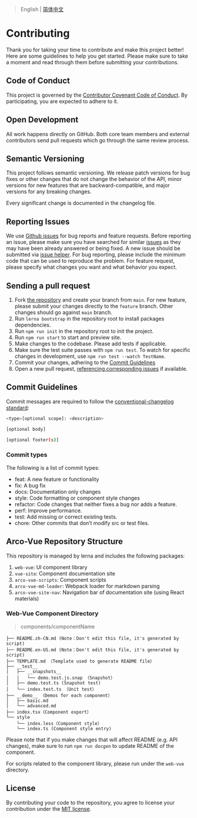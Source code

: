 
> English | [简体中文](./CONTRIBUTING.zh-CN.md)
# Contributing

Thank you for taking your time to contribute and make this project better! Here are some guidelines to help you get started. Please make sure to take a moment and read through them before submitting your contributions.

## Code of Conduct

This project is governed by the [Contributor Covenant Code of Conduct](./CODE_OF_CONDUCT.md). By participating, you are expected to adhere to it.

## Open Development

All work happens directly on GitHub. Both core team members and external contributors send pull requests which go through the same review process.

## Semantic Versioning

This project follows semantic versioning. We release patch versions for bug fixes or other changes that do not change the behavior of the API, minor versions for new features that are backward-compatible, and major versions for any breaking changes.

Every significant change is documented in the changelog file.

## Reporting Issues

We use [Github issues](https://github.com/arco-design/arco-design-vue/issues) for bug reports and feature requests. Before reporting an issue, please make sure you have searched for similar [issues](https://github.com/arco-design/arco-design-vue/issues) as they may have been already answered or being fixed. A new issue should be submitted via [issue helper](https://arco.design/issue-helper?repo=arco-design-vue). For bug reporting, please include the minimum code that can be used to reproduce the problem. For feature request, please specify what changes you want and what behavior you expect.

## Sending a pull request

1. Fork [the repository](https://github.com/arco-design/arco-design-vue) and create your branch from `main`. For new feature, please submit your changes directly to the `feature` branch. Other changes should go against `main` branch.
1. Run `lerna bootstrap` in the repository root to install packages dependencies.
1. Run `npm run init` in the repository root to init the project.
1. Run `npm run start` to start and preview site.
1. Make changes to the codebase. Please add tests if applicable.
1. Make sure the test suite passes with `npm run test`. To watch for specific changes in development, use `npm run test --watch TestName`.
1. Commit your changes, adhering to the [Commit Guidelines](#commit-guidelines)
1. Open a new pull request, [referencing corresponding issues](https://docs.github.com/en/issues/tracking-your-work-with-issues/linking-a-pull-request-to-an-issue#linking-a-pull-request-to-an-issue-using-a-keyword) if available.

## Commit Guidelines

Commit messages are required to follow the [conventional-changelog standard](https://www.conventionalcommits.org/en/v1.0.0/):

```bash
<type>[optional scope]: <description>

[optional body]

[optional footer(s)]
```

### Commit types

The following is a list of commit types:

- feat: A new feature or functionality
- fix: A bug fix
- docs: Documentation only changes
- style: Code formatting or component style changes
- refactor: Code changes that neither fixes a bug nor adds a feature.
- perf: Improve performance.
- test: Add missing or correct existing tests.
- chore: Other commits that don’t modify src or test files.


## Arco-Vue Repository Structure

This repository is managed by lerna and includes the following packages:

1. `web-vue`: UI component library
2. `vue-site`: Component documentation site
3. `arco-vue-scripts`: Component scripts
4. `arco-vue-md-loader`: Webpack loader for markdown parsing
5. `arco-vue-site-nav`: Navigation bar of documentation site (using React materials)

### Web-Vue Component Directory

> components/componentName

```
├── README.zh-CN.md (Note：Don't edit this file, it's generated by script)
├── README.en-US.md (Note：Don't edit this file, it's generated by script)
├── TEMPLATE.md （Template used to generate README file）
├── __test__
│   ├── __snapshots__
│   │   └── demo.test.js.snap （Snapshot）
│   ├── demo.test.ts (Snapshot test)
│   └── index.test.ts （Unit test）
├── __demo__ （Demos for each component）
│   ├── basic.md
│   └── advanced.md
├── index.tsx（Component export）
└── style
    └── index.less（Component style）
    └── index.ts (Component style entry)
```

Please note that if you make changes that will affect README (e.g. API changes), make sure to run `npm run docgen` to update README of the component.

For scripts related to the component library, please run under the `web-vue` directory.

## License

By contributing your code to the repository, you agree to license your contribution under the [MIT license](./LICENSE).
